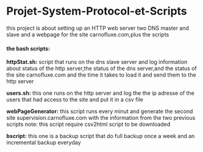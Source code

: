 # Projet-System-Protocol-et-Scripts
this project is about setting up an HTTP web server two DNS master and slave and a webpage for the site carnofluxe.com,plus the scripts 

#### the bash scripts:

**httpStat.sh:** script that runs on the dns slave server and log information about status of the http server,the status of the dns server,and the status of the site carnofluxe.com and the time it takes to load it and send them to the http server

**users.sh:** this one runs on the http server and log the the ip adresse of the users that had access to the site and put it in a csv file 

**webPageGenerator:** this script runs every minut and generate the second site supervision.carnofluxe.com with the information from the two previous scripts note: this script require csv2html script to be downloaded

**bscript:** this one is a backup script that do full backup once a week and an incremental backup everyday
